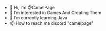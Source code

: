 - 👋 Hi, I’m @CamelPage
- 👀 I’m interested in Games And Creating Them
- 🌱 I’m currently learning Java
- 📫 How to reach me discord "camelpage"

<!---
CamelPage/CamelPage is a ✨ special ✨ repository because its `README.md` (this file) appears on your GitHub profile.
You can click the Preview link to take a look at your changes.
--->
